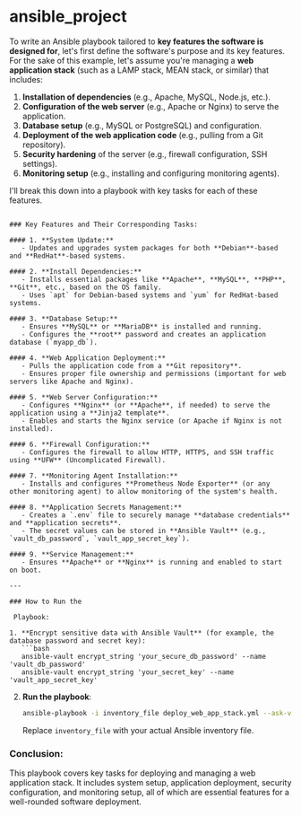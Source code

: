 # ansible_project

To write an Ansible playbook tailored to **key features the software is designed for**, let's first define the software's purpose and its key features. For the sake of this example, let's assume you're managing a **web application stack** (such as a LAMP stack, MEAN stack, or similar) that includes:

1. **Installation of dependencies** (e.g., Apache, MySQL, Node.js, etc.).
2. **Configuration of the web server** (e.g., Apache or Nginx) to serve the application.
3. **Database setup** (e.g., MySQL or PostgreSQL) and configuration.
4. **Deployment of the web application code** (e.g., pulling from a Git repository).
5. **Security hardening** of the server (e.g., firewall configuration, SSH settings).
6. **Monitoring setup** (e.g., installing and configuring monitoring agents).

I'll break this down into a playbook with key tasks for each of these features.

```

### Key Features and Their Corresponding Tasks:

#### 1. **System Update:**
   - Updates and upgrades system packages for both **Debian**-based and **RedHat**-based systems.

#### 2. **Install Dependencies:**
   - Installs essential packages like **Apache**, **MySQL**, **PHP**, **Git**, etc., based on the OS family.
   - Uses `apt` for Debian-based systems and `yum` for RedHat-based systems.

#### 3. **Database Setup:**
   - Ensures **MySQL** or **MariaDB** is installed and running.
   - Configures the **root** password and creates an application database (`myapp_db`).
   
#### 4. **Web Application Deployment:**
   - Pulls the application code from a **Git repository**.
   - Ensures proper file ownership and permissions (important for web servers like Apache and Nginx).

#### 5. **Web Server Configuration:**
   - Configures **Nginx** (or **Apache**, if needed) to serve the application using a **Jinja2 template**.
   - Enables and starts the Nginx service (or Apache if Nginx is not installed).

#### 6. **Firewall Configuration:**
   - Configures the firewall to allow HTTP, HTTPS, and SSH traffic using **UFW** (Uncomplicated Firewall).
   
#### 7. **Monitoring Agent Installation:**
   - Installs and configures **Prometheus Node Exporter** (or any other monitoring agent) to allow monitoring of the system's health.

#### 8. **Application Secrets Management:**
   - Creates a `.env` file to securely manage **database credentials** and **application secrets**.
   - The secret values can be stored in **Ansible Vault** (e.g., `vault_db_password`, `vault_app_secret_key`).

#### 9. **Service Management:**
   - Ensures **Apache** or **Nginx** is running and enabled to start on boot.

---

### How to Run the

 Playbook:

1. **Encrypt sensitive data with Ansible Vault** (for example, the database password and secret key):
   ```bash
   ansible-vault encrypt_string 'your_secure_db_password' --name 'vault_db_password'
   ansible-vault encrypt_string 'your_secret_key' --name 'vault_app_secret_key'
   ```

2. **Run the playbook**:
   ```bash
   ansible-playbook -i inventory_file deploy_web_app_stack.yml --ask-vault-pass
   ```

   Replace `inventory_file` with your actual Ansible inventory file.

### Conclusion:
This playbook covers key tasks for deploying and managing a web application stack. It includes system setup, application deployment, security configuration, and monitoring setup, all of which are essential features for a well-rounded software deployment.
